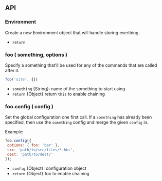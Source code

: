 ## API

### Environment

Create a new Environment object that will handle
storing everthing.

* `return`  


### foo ( something, options )

Specify a something that'll be used for any
of the commands that are called after it.

```js
foo('site', {})
```

* `something` {String}: name of the something to start using 
* `return` {Object} return `this` to enable chaining 


### foo.config ( config )

Set the global configuration one first call.
If a `something` has already been specified, then
use the `something` config and merge the given `config`
in.

Example:

```js
foo.config({
 options: { foo: 'bar' },
 src: 'path/to/src/files/*.hbs',
 dest: 'path/to/dest/'
});
```

* `config` {Object}: configuration object 
* `return` {Object} foo to enable chaining